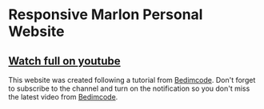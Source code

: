 # Responsive Marlon Personal Website

## [Watch full on youtube](https://www.youtube.com/watch?v=AKNvTxWOdKw)

This website was created following a tutorial from [Bedimcode](https://www.youtube.com/c/Bedimcode). Don't forget to subscribe to the channel and turn on the notification so you don't miss the latest video from [Bedimcode](https://www.youtube.com/c/Bedimcode).
